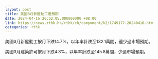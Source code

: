 ```yaml
---
layout: post
title: 美國3月新屋動工遜預期
date: 2024-04-16 20:52:05.000000000 +08:00
link: https://news.rthk.hk/rthk/ch/component/k2/1749177-20240416.htm
categories: rthk
---
```


美國3月新屋動工按月下跌14.7%，以年率計跌至132.1萬間，遠少過市場預期。

美國3月建築許可按月下跌4.3%，以年率計跌至145.8萬間，少過市場預期。
